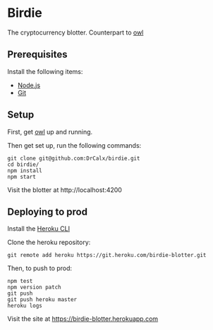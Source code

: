 # Birdie

The cryptocurrency blotter. Counterpart to [owl](https://github.com/DrCalx/owl)

## Prerequisites

Install the following items:
  - [Node.js](https://nodejs.org)
  - [Git](https://git-scm.com/downloads)

## Setup

First, get [owl](https://github.com/DrCalx/owl) up and running.

Then get set up, run the following commands:
```
git clone git@github.com:DrCalx/birdie.git
cd birdie/
npm install
npm start
```

Visit the blotter at http://localhost:4200

## Deploying to prod

Install the [Heroku CLI](https://devcenter.heroku.com/articles/heroku-cli)

Clone the heroku repository:
```
git remote add heroku https://git.heroku.com/birdie-blotter.git
```

Then, to push to prod:
```
npm test
npm version patch
git push
git push heroku master
heroku logs
```

Visit the site at https://birdie-blotter.herokuapp.com
